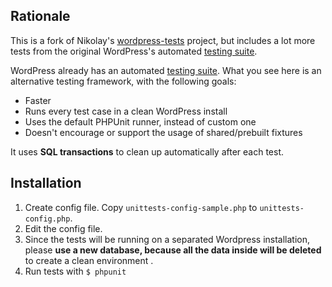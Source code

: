 ## Rationale

This is a fork of Nikolay's [wordpress-tests](https://github.com/nb/wordpress-tests) project, but includes a lot more tests from the original WordPress's automated [testing suite](http://unit-tests.trac.wordpress.org/).

WordPress already has an automated [testing suite](http://unit-tests.trac.wordpress.org/). What you see here is an alternative testing framework, with the following goals:

* Faster
* Runs every test case in a clean WordPress install
* Uses the default PHPUnit runner, instead of custom one
* Doesn't encourage or support the usage of shared/prebuilt fixtures

It uses **SQL transactions** to clean up automatically after each test.

## Installation

1. Create config file. Copy `unittests-config-sample.php` to `unittests-config.php`.
4. Edit the config file. 
5. Since the tests will be running on a separated Wordpress installation, please **use a new database, because all the data inside will be deleted** to create a clean environment .
3. Run tests with `$ phpunit`